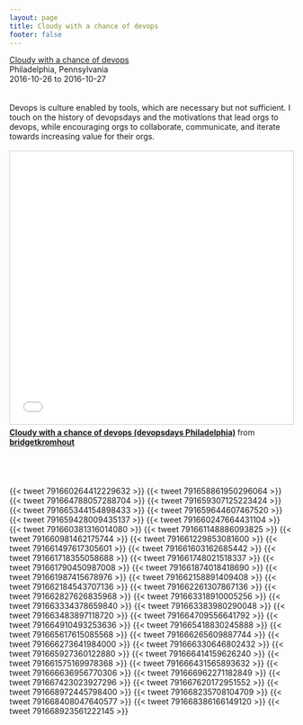 ```yaml
---
layout: page
title: Cloudy with a chance of devops
footer: false
---
```


<div class="views-field views-field-nothing">        <span class="field-content views-field-field-details"><a href="https://www.devopsdays.org/events/2016-philadelphia/program/bridget-kromhout/">Cloudy with a chance of devops</a><br>Philadelphia, Pennsylvania<br><span class="date-display-start">2016-10-26</span> to <span class="date-display-end">2016-10-27</span></span></div>
<br>
<br>
Devops is culture enabled by tools, which are necessary but not sufficient. I touch on the history of devopsdays and the motivations that lead orgs to devops, while encouraging orgs to collaborate, communicate, and iterate towards increasing value for their orgs.

<br>
<br>
<iframe src="//www.slideshare.net/slideshow/embed_code/key/qfVtKHHZ6nc5e4" width="595" height="485" frameborder="0" marginwidth="0" marginheight="0" scrolling="no" style="border:1px solid #CCC; border-width:1px; margin-bottom:5px; max-width: 100%;" allowfullscreen> </iframe> <div style="margin-bottom:5px"> <strong> <a href="//www.slideshare.net/bridgetkromhout/cloudy-with-a-chance-of-devops-devopsdays-philadelphia" title="Cloudy with a chance of devops (devopsdays Philadelphia)" target="_blank">Cloudy with a chance of devops (devopsdays Philadelphia)</a> </strong> from <strong><a target="_blank" href="//www.slideshare.net/bridgetkromhout">bridgetkromhout</a></strong> </div>
<br>
<br>
<br>

{{< tweet 791660264412229632 >}}
{{< tweet 791658861950296064 >}}
{{< tweet 791664788057288704 >}}
{{< tweet 791659307125223424 >}}
{{< tweet 791665344154898433 >}}
{{< tweet 791659644607467520 >}}
{{< tweet 791659428009435137 >}}
{{< tweet 791660247664431104 >}}
{{< tweet 791660381316014080 >}}
{{< tweet 791661148886093825 >}}
{{< tweet 791660981462175744 >}}
{{< tweet 791661229853081600 >}}
{{< tweet 791661497617305601 >}}
{{< tweet 791661603162685442 >}}
{{< tweet 791661718355058688 >}}
{{< tweet 791661748021518337 >}}
{{< tweet 791661790450987008 >}}
{{< tweet 791661874018418690 >}}
{{< tweet 791661987415678976 >}}
{{< tweet 791662158891409408 >}}
{{< tweet 791662184543707136 >}}
{{< tweet 791662261307867136 >}}
{{< tweet 791662827626835968 >}}
{{< tweet 791663318910005256 >}}
{{< tweet 791663334378659840 >}}
{{< tweet 791663383980290048 >}}
{{< tweet 791663483897118720 >}}
{{< tweet 791664709556641792 >}}
{{< tweet 791664910493253636 >}}
{{< tweet 791665418830245888 >}}
{{< tweet 791665617615085568 >}}
{{< tweet 791666265609887744 >}}
{{< tweet 791666273641984000 >}}
{{< tweet 791666330646802432 >}}
{{< tweet 791665927360122880 >}}
{{< tweet 791666414159626240 >}}
{{< tweet 791661575169978368 >}}
{{< tweet 791666431565893632 >}}
{{< tweet 791666636956770306 >}}
{{< tweet 791666962271182849 >}}
{{< tweet 791667423023927296 >}}
{{< tweet 791667620172951552 >}}
{{< tweet 791668972445798400 >}}
{{< tweet 791668235708104709 >}}
{{< tweet 791668408047640577 >}}
{{< tweet 791668386166149120 >}}
{{< tweet 791668923561222145 >}}
